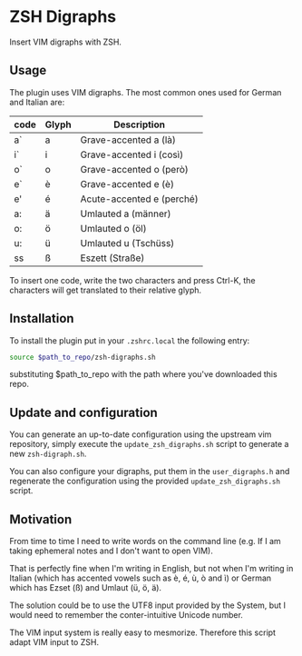 # ZSH Digraphs

Insert VIM digraphs with ZSH.
<!-- gif digraph -->

## Usage
The plugin uses VIM digraphs.
The most common ones used for German and Italian are:

| code | Glyph | Description               |
|------|-------|---------------------------|
|  a`  |   a   | Grave-accented a (là)     |
|  i`  |   i   | Grave-accented i (così)   |
|  o`  |   o   | Grave-accented o (però)   |
|  e`  |   è   | Grave-accented e (è)      |
|  e'  |   é   | Acute-accented e (perché) |
|  a:  |   ä   | Umlauted a (männer)       |
|  o:  |   ö   | Umlauted o (öl)           |
|  u:  |   ü   | Umlauted u (Tschüss)      |
|  ss  |   ß   | Eszett (Straße)           |

To insert one code, write the two characters and press Ctrl-K, the
characters will get translated to their relative glyph.

## Installation
To install the plugin put in your `.zshrc.local` the following
entry:
```bash
source $path_to_repo/zsh-digraphs.sh
```
substituting $path_to_repo with the path where you've downloaded this repo.

## Update and configuration
You can generate an up-to-date configuration using the upstream vim
repository, simply execute the `update_zsh_digraphs.sh` script to generate
a new `zsh-digraph.sh`.

You can also configure your digraphs, put them in the `user_digraphs.h`
and regenerate the configuration using the provided
`update_zsh_digraphs.sh` script.

## Motivation
From time to time I need to write words on the command line (e.g.
If I am taking ephemeral notes and I don't want to open VIM).

That is perfectly fine when I'm writing in English, but not when I'm
writing in Italian (which has accented vowels such as è, é, ù, ò and ì)
or German which has Ezset (ß) and Umlaut (ü, ö, ä).

The solution could be to use the UTF8 input provided by the System, but
I would need to remember the conter-intuitive Unicode number.

The VIM input system is really easy to mesmorize.  Therefore this script
adapt VIM input to ZSH.
